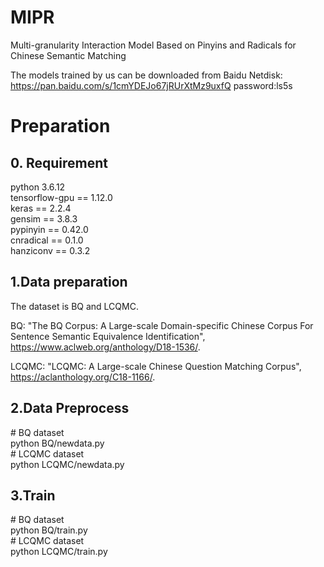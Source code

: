 # MIPR
Multi-granularity Interaction Model Based on Pinyins and Radicals for Chinese Semantic Matching

The models trained by us can be downloaded from Baidu Netdisk:   
https://pan.baidu.com/s/1cmYDEJo67jRUrXtMz9uxfQ password:ls5s
# Preparation
## 0. Requirement
python 3.6.12  
tensorflow-gpu == 1.12.0  
keras == 2.2.4  
gensim == 3.8.3  
pypinyin == 0.42.0   
cnradical == 0.1.0   
hanziconv == 0.3.2   

## 1.Data preparation
The dataset is BQ and LCQMC.

BQ: "The BQ Corpus: A Large-scale Domain-specific Chinese Corpus For Sentence Semantic Equivalence Identification", https://www.aclweb.org/anthology/D18-1536/.

LCQMC: "LCQMC: A Large-scale Chinese Question Matching Corpus", https://aclanthology.org/C18-1166/.

## 2.Data Preprocess
\# BQ dataset  
python BQ/newdata.py     
\# LCQMC dataset  
python LCQMC/newdata.py    
## 3.Train
\# BQ dataset    
python BQ/train.py    
\# LCQMC dataset  
python LCQMC/train.py    



